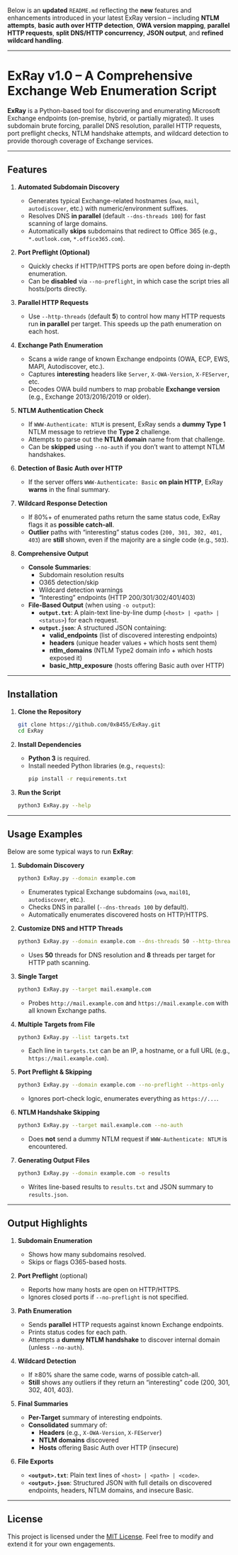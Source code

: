 Below is an **updated** `README.md` reflecting the **new** features and enhancements introduced in your latest ExRay version – including **NTLM attempts**, **basic auth over HTTP detection**, **OWA version mapping**, **parallel HTTP requests**, **split DNS/HTTP concurrency**, **JSON output**, and **refined wildcard handling**.

---

# ExRay v1.0 – A Comprehensive Exchange Web Enumeration Script

**ExRay** is a Python-based tool for discovering and enumerating Microsoft Exchange endpoints (on-premise, hybrid, or partially migrated). It uses subdomain brute forcing, parallel DNS resolution, parallel HTTP requests, port preflight checks, NTLM handshake attempts, and wildcard detection to provide thorough coverage of Exchange services.

---

## Features

1. **Automated Subdomain Discovery**  
   - Generates typical Exchange-related hostnames (`owa`, `mail`, `autodiscover`, etc.) with numeric/environment suffixes.  
   - Resolves DNS **in parallel** (default `--dns-threads 100`) for fast scanning of large domains.  
   - Automatically **skips** subdomains that redirect to Office 365 (e.g., `*.outlook.com`, `*.office365.com`).

2. **Port Preflight (Optional)**  
   - Quickly checks if HTTP/HTTPS ports are open before doing in-depth enumeration.  
   - Can be **disabled** via `--no-preflight`, in which case the script tries all hosts/ports directly.

3. **Parallel HTTP Requests**  
   - Use `--http-threads` (default **5**) to control how many HTTP requests run **in parallel** per target. This speeds up the path enumeration on each host.

4. **Exchange Path Enumeration**  
   - Scans a wide range of known Exchange endpoints (OWA, ECP, EWS, MAPI, Autodiscover, etc.).  
   - Captures **interesting** headers like `Server`, `X-OWA-Version`, `X-FEServer`, etc.  
   - Decodes OWA build numbers to map probable **Exchange version** (e.g., Exchange 2013/2016/2019 or older).  

5. **NTLM Authentication Check**  
   - If `WWW-Authenticate: NTLM` is present, ExRay sends a **dummy Type 1** NTLM message to retrieve the **Type 2** challenge.  
   - Attempts to parse out the **NTLM domain** name from that challenge.  
   - Can be **skipped** using `--no-auth` if you don’t want to attempt NTLM handshakes.

6. **Detection of Basic Auth over HTTP**  
   - If the server offers `WWW-Authenticate: Basic` **on plain HTTP**, ExRay **warns** in the final summary.  

7. **Wildcard Response Detection**  
   - If 80%+ of enumerated paths return the same status code, ExRay flags it as **possible catch-all**.  
   - **Outlier** paths with “interesting” status codes (`200, 301, 302, 401, 403`) are **still** shown, even if the majority are a single code (e.g., `503`).

8. **Comprehensive Output**  
   - **Console Summaries**:  
     - Subdomain resolution results  
     - O365 detection/skip  
     - Wildcard detection warnings  
     - “Interesting” endpoints (HTTP 200/301/302/401/403)  
   - **File-Based Output** (when using `-o output`):  
     - **`output.txt`**: A plain-text line-by-line dump (`<host> | <path> | <status>`) for each request.  
     - **`output.json`**: A structured JSON containing:  
       - **valid_endpoints** (list of discovered interesting endpoints)  
       - **headers** (unique header values + which hosts sent them)  
       - **ntlm_domains** (NTLM Type2 domain info + which hosts exposed it)  
       - **basic_http_exposure** (hosts offering Basic auth over HTTP)  

---

## Installation

1. **Clone the Repository**  
   ```bash
   git clone https://github.com/0xB455/ExRay.git
   cd ExRay
   ```

2. **Install Dependencies**  
   - **Python 3** is required.  
   - Install needed Python libraries (e.g., `requests`):
     ```bash
     pip install -r requirements.txt
     ```

3. **Run the Script**  
   ```bash
   python3 ExRay.py --help
   ```

---

## Usage Examples

Below are some typical ways to run **ExRay**:

1. **Subdomain Discovery**  
   ```bash
   python3 ExRay.py --domain example.com
   ```
   - Enumerates typical Exchange subdomains (`owa`, `mail01`, `autodiscover`, etc.).  
   - Checks DNS in parallel (`--dns-threads 100` by default).  
   - Automatically enumerates discovered hosts on HTTP/HTTPS.

2. **Customize DNS and HTTP Threads**  
   ```bash
   python3 ExRay.py --domain example.com --dns-threads 50 --http-threads 8
   ```
   - Uses **50** threads for DNS resolution and **8** threads per target for HTTP path scanning.

3. **Single Target**  
   ```bash
   python3 ExRay.py --target mail.example.com
   ```
   - Probes `http://mail.example.com` and `https://mail.example.com` with all known Exchange paths.

4. **Multiple Targets from File**  
   ```bash
   python3 ExRay.py --list targets.txt
   ```
   - Each line in `targets.txt` can be an IP, a hostname, or a full URL (e.g., `https://mail.example.com`).

5. **Port Preflight & Skipping**  
   ```bash
   python3 ExRay.py --domain example.com --no-preflight --https-only
   ```
   - Ignores port-check logic, enumerates everything as `https://...`.

6. **NTLM Handshake Skipping**  
   ```bash
   python3 ExRay.py --target mail.example.com --no-auth
   ```
   - Does **not** send a dummy NTLM request if `WWW-Authenticate: NTLM` is encountered.

7. **Generating Output Files**  
   ```bash
   python3 ExRay.py --domain example.com -o results
   ```
   - Writes line-based results to `results.txt` and JSON summary to `results.json`.

---

## Output Highlights

1. **Subdomain Enumeration**  
   - Shows how many subdomains resolved.  
   - Skips or flags O365-based hosts.

2. **Port Preflight** (optional)  
   - Reports how many hosts are open on HTTP/HTTPS.  
   - Ignores closed ports if `--no-preflight` is not specified.

3. **Path Enumeration**  
   - Sends **parallel** HTTP requests against known Exchange endpoints.  
   - Prints status codes for each path.  
   - Attempts a **dummy NTLM handshake** to discover internal domain (unless `--no-auth`).

4. **Wildcard Detection**  
   - If ≥80% share the same code, warns of possible catch-all.  
   - **Still** shows any outliers if they return an “interesting” code (200, 301, 302, 401, 403).

5. **Final Summaries**  
   - **Per-Target** summary of interesting endpoints.  
   - **Consolidated** summary of:  
     - **Headers** (e.g., `X-OWA-Version`, `X-FEServer`)  
     - **NTLM domains** discovered  
     - **Hosts** offering Basic Auth over HTTP (insecure)  

6. **File Exports**  
   - **`<output>.txt`**: Plain text lines of `<host> | <path> | <code>`.  
   - **`<output>.json`**: Structured JSON with full details on discovered endpoints, headers, NTLM domains, and insecure Basic.

---

## License

This project is licensed under the [MIT License](LICENSE). Feel free to modify and extend it for your own engagements.

